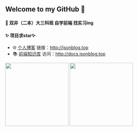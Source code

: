 ## Welcome to my GitHub 👋

#### 🔭 双非（二本）大三科班 自学前端 找实习ing

#### ✨ 项目求star✨

-  🌐 <a href="https://github.com/JsonFish/blog-project" target="_blank">个人博客</a> 链接：<http://jsonblog.top>
- 📚 <a href="https://github.com/JsonFish/front-end-knowledge-base" target="_blank">前端知识库</a> 访问：<http://docs.jsonblog.top>


<img  height='200px' src="https://github-readme-stats.vercel.app/api/top-langs/?username=JsonFish&locale=cn&line_height=30&theme=radical&langs_count=3&custom_title=常用语言"/>

<img height='200px' src="https://github-readme-stats.vercel.app/api?username=JsonFish&locale=cn&line_height=40&show_icons=true&hide=issues,contribs&theme=radical&rank_icon=default&custom_title=数据统计"/>



